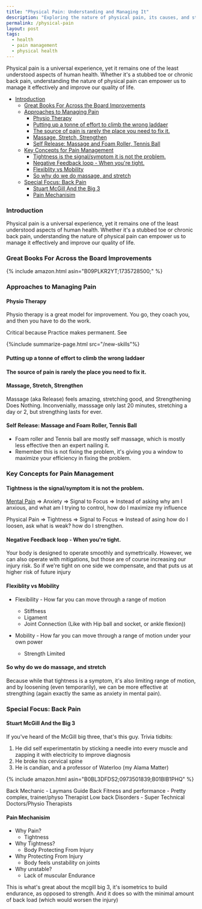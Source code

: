 ```yaml
---
title: "Physical Pain: Understanding and Managing It"
description: "Exploring the nature of physical pain, its causes, and strategies for effective management."
permalink: /physical-pain
layout: post
tags:
  - health
  - pain management
  - physical health
---
```


Physical pain is a universal experience, yet it remains one of the least understood aspects of human health. Whether it's a stubbed toe or chronic back pain, understanding the nature of physical pain can empower us to manage it effectively and improve our quality of life.

<!-- prettier-ignore-start -->
<!-- vim-markdown-toc-start -->

- [Introduction](#introduction)
  - [Great Books For Across the Board Improvements](#great-books-for-across-the-board-improvements)
  - [Approaches to Managing Pain](#approaches-to-managing-pain)
    - [Physio Therapy](#physio-therapy)
    - [Putting up a tonne of effort to climb the wrong laddaer](#putting-up-a-tonne-of-effort-to-climb-the-wrong-laddaer)
    - [The source of pain is rarely the place you need to fix it.](#the-source-of-pain-is-rarely-the-place-you-need-to-fix-it)
    - [Massage, Stretch, Strengthen](#massage-stretch-strengthen)
    - [Self Release: Massage and Foam Roller, Tennis Ball](#self-release-massage-and-foam-roller-tennis-ball)
  - [Key Concepts for Pain Management](#key-concepts-for-pain-management)
    - [Tightness is the signal/symptom it is not the problem.](#tightness-is-the-signalsymptom-it-is-not-the-problem)
    - [Negative Feedback loop - When you're tight.](#negative-feedback-loop---when-youre-tight)
    - [Flexiblity vs Mobility](#flexiblity-vs-mobility)
    - [So why do we do massage, and stretch](#so-why-do-we-do-massage-and-stretch)
  - [Special Focus: Back Pain](#special-focus-back-pain)
    - [Stuart McGill And the Big 3](#stuart-mcgill-and-the-big-3)
    - [Pain Mechanisim](#pain-mechanisim)

<!-- vim-markdown-toc-end -->
<!-- prettier-ignore-end -->

### Introduction

Physical pain is a universal experience, yet it remains one of the least understood aspects of human health. Whether it's a stubbed toe or chronic back pain, understanding the nature of physical pain can empower us to manage it effectively and improve our quality of life.

### Great Books For Across the Board Improvements

{% include amazon.html asin="B09PLKR2YT;1735728500;" %}

### Approaches to Managing Pain

#### Physio Therapy

Physio therapy is a great model for improvement. You go, they coach you, and then you have to do the work.

Critical because Practice makes permanent. See

{%include summarize-page.html src="/new-skills"%}

#### Putting up a tonne of effort to climb the wrong laddaer

#### The source of pain is rarely the place you need to fix it.

#### Massage, Stretch, Strengthen

Massage (aka Release) feels amazing, stretching good, and Strengthening Does Nothing.
Inconvenially, masssage only last 20 minutes, stretching a day or 2, but strengthing lasts for ever.

#### Self Release: Massage and Foam Roller, Tennis Ball

- Foam roller and Tennis ball are mostly self massage, which is mostly less effective then an expert nailing it.
- Remember this is not fixing the problem, it's giving you a window to maximize your efficiency in fixing the problem.

### Key Concepts for Pain Management

#### Tightness is the signal/symptom it is not the problem.

[Mental Pain](/mental-pain) => Anxiety => Signal to Focus => Instead of asking why am I anxious, and what am I trying to control, how do I maximize my influence

Physical Pain => Tightness => Signal to Focus => Instead of asing how do I loosen, ask what is weak? how do I strengthen.

#### Negative Feedback loop - When you're tight.

Your body is designed to operate smoothly and symettrically. However, we can also operate with mitigations, but those are of course increasing our injury risk. So if we're tight on one side we compensate, and that puts us at higher risk of future injury

#### Flexiblity vs Mobility

- Flexibility - How far you can move through a range of motion

  - Stiffness
  - Ligament
  - Joint Connection (Like with Hip ball and socket, or ankle flexion))

- Mobility - How far you can move through a range of motion under your own power
  - Strength Limited

#### So why do we do massage, and stretch

Because while that tightness is a symptom, it's also limiting range of motion, and by loosening (even temporarily), we can be more effective at strengthing (again exactly the same as anxiety in mental pain).

### Special Focus: Back Pain

#### Stuart McGill And the Big 3

If you've heard of the McGill big three, that's this guy. Trivia tidbits:

1. He did self experimentatin by sticking a needle into every muscle and zapping it with electricity to improve diagnosis
1. He broke his cervical spine
1. He is candian, and a professor of Waterloo (my Alama Matter)

{% include amazon.html asin="B0BL3DFDS2;0973501839;B01BIB1PHQ" %}

Back Mechanic - Laymans Guide
Back Fitness and performance - Pretty complex, trainer/physo Therapist
Low back Disorders - Super Technical Doctors/Physio Therapists

#### Pain Mechanisim

- Why Pain?
  - Tightness
- Why Tightness?
  - Body Protecting From Injury
- Why Protecting From Injury
  - Body feels unstability on joints
- Why unstable?
  - Lack of muscular Endurance

This is what's great about the mcgill big 3, it's isometrics to build endurance, as opposed to strength. And it does so with the minimal amount of back load (which would worsen the injury)
